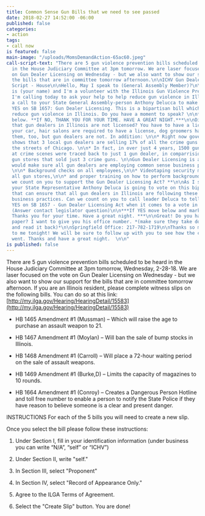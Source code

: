 ```yaml
---
title: Common Sense Gun Bills that we need to see passed
date: 2018-02-27 14:52:00 -06:00
published: false
categories:
- action
tags:
- call now
is featured: false
main-image: "/uploads/MomsDemandAction-65ac60.jpeg"
call-script-text: "There are 5 gun violence prevention bills scheduled to be heard
  in the House Judiciary Committee at 3pm tomorrow. We are laser focused on the vote
  on Gun Dealer Licensing on Wednesday - but we also want to show our support for
  the bills that are in committee tomorrow afternoon.\n\nICHV Gun Dealer Licensing
  Script - House\n\nHello, May I speak to (General Assembly Member)?\n\nHi, my name
  is (your name) and I'm a volunteer with the Illinois Gun Violence Prevention Coalition.
  I'm calling today to ask your help to help reduce gun violence in Illinois by giving
  a call to your State General Assembly-person Anthony Delucca to make sure he votes
  YES on SB 1657: Gun Dealer Licensing. This is a bipartisan bill which could seriously
  reduce gun violence in Illinois. Do you have a moment to speak? \n\n*If YES, move
  below. **If NO, THANK YOU FOR YOUR TIME. HAVE A GREAT NIGHT.***\n\nDid you know
  that gun dealers in Illinois are not licensed? You have to have a license to drive
  your car, hair salons are required to have a license, dog groomers have to have
  them, too, but gun dealers are not. In addition: \n\n* Right now government data
  shows that 3 local gun dealers are selling 17% of all the crime guns recovered on
  the streets of Chicago. \n\n* In fact, in over just 4 years, 1500 guns recovered
  at crime scenes were traced back to just 1 gun dealer, in comparrisiopn with most
  gun stores that sold just 3 crime guns. \n\nGun Dealer Licensing is a bill that
  would make sure all gun dealers are employing common sense business practices like:
  \n\n* Background checks on all employees,\n\n* Videotaping security measures for
  all gun stores,\n\n* and proper training on how to perform background checks. \n\n**Can
  we count on you to support the Gun Dealer Licensing Act? **\n\nAs I said before,
  your State Representative Anthony Deluca is going to vote on this bipartisan legislation
  that can ensure that all gun dealers in Illinois are following these common sense
  business practices. Can we count on you to call leader Deluca to tell him to vote
  YES on SB 1657 - Gun Dealer Licensing Act when it comes to a vote in the State House?
  (Answer contact legislator question)\n\n***If YES move below and mark YES. If NO:
  Thanks you for your time. Have a great night. ***\n\nGreat! Do you have a pen and
  paper? I want to give you his office number. *(make sure they take down the number
  and read it back)*\n\nSpringfield Office: 217-782-1719\n\nThanks so much for talking
  to me tonight! We will be sure to follow up with you to see how the conversation
  went. Thanks and have a great night.  \n\n"
is published: false
---
```


There are 5 gun violence prevention bills scheduled to be heard in the House Judiciary Committee at 3pm tomorrow, Wednesday, 2-28-18. We are laser focused on the vote on Gun Dealer Licensing on Wednesday - but we also want to show our support for the bills that are in committee tomorrow afternoon. If you are an Illinois resident, please complete witness slips on the following bills. You can do so at this link:   
[http://my.ilga.gov/Hearing/HearingDetail/15583](http://my.ilga.gov/Hearing/HearingDetail/15583)

* HB 1465 Amendment #1 (Mussman) – Which will raise the age to purchase an assault weapon to 21.

* HB 1467 Amendment #1 (Moylan) – Will ban the sale of bump stocks in Illinois.

* HB 1468 Amendment #1 (Carroll) – Will place a 72-hour waiting period on the sale of assault weapons.

* HB 1469 Amendment #1 (Burke,D) – Limits the capacity of magazines to 10 rounds.

* HB 1664 Amendment #1 (Conroy) – Creates a Dangerous Person Hotline and toll free number to enable a person to notify the State Police if they have reason to believe someone is a clear and present danger.

INSTRUCTIONS
For each of the 5 bills you will need to create a new slip.

Once you select the bill please follow these instructions:

1. Under Section I, fill in your identification information (under business you can write “N/A”, “self” or “ICHV”)

2. Under Section II, write "self."

3. In Section III, select "Proponent"

4. In Section IV, select "Record of Appearance Only."

5. Agree to the ILGA Terms of Agreement.

6. Select the "Create Slip" button. You are done!
